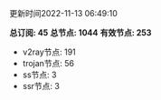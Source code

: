更新时间2022-11-13 06:49:10

**总订阅: 45**
**总节点: 1044**
**有效节点: 253**
- v2ray节点: 191
- trojan节点: 56
- ss节点: 3
- ssr节点: 3
